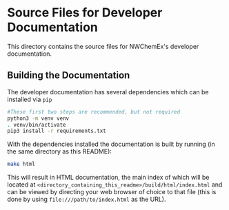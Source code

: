 <!--
  ~ Copyright 2025 NWChemEx-Project
  ~
  ~ Licensed under the Apache License, Version 2.0 (the "License");
  ~ you may not use this file except in compliance with the License.
  ~ You may obtain a copy of the License at
  ~
  ~ http://www.apache.org/licenses/LICENSE-2.0
  ~
  ~ Unless required by applicable law or agreed to in writing, software
  ~ distributed under the License is distributed on an "AS IS" BASIS,
  ~ WITHOUT WARRANTIES OR CONDITIONS OF ANY KIND, either express or implied.
  ~ See the License for the specific language governing permissions and
  ~ limitations under the License.
-->

Source Files for Developer Documentation
========================================

This directory contains the source files for NWChemEx's developer documentation.

Building the Documentation
--------------------------

The developer documentation has several dependencies which can be installed via
`pip`

~~~.sh
#These first two steps are recommended, but not required
python3 -m venv venv
. venv/bin/activate
pip3 install -r requirements.txt
~~~

With the dependencies installed the documentation is built by running (in the
same directory as this README):

~~~.sh
make html
~~~

This will result in HTML documentation, the main index of which will be
located at `<directory_containing_this_readme>/build/html/index.html` and can be
viewed by directing your web browser of choice to that file (this is done by
using `file:///path/to/index.html` as the URL).
